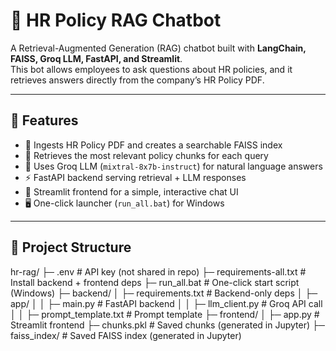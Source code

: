 # 🤖 HR Policy RAG Chatbot

A Retrieval-Augmented Generation (RAG) chatbot built with **LangChain, FAISS, Groq LLM, FastAPI, and Streamlit**.  
This bot allows employees to ask questions about HR policies, and it retrieves answers directly from the company’s HR Policy PDF.

---

## 🚀 Features
- 📑 Ingests HR Policy PDF and creates a searchable FAISS index
- 🔎 Retrieves the most relevant policy chunks for each query
- 🧠 Uses Groq LLM (`mixtral-8x7b-instruct`) for natural language answers
- ⚡ FastAPI backend serving retrieval + LLM responses
- 🎨 Streamlit frontend for a simple, interactive chat UI
- 🖥️ One-click launcher (`run_all.bat`) for Windows

---

## 📂 Project Structure
hr-rag/
├─ .env # API key (not shared in repo)
├─ requirements-all.txt # Install backend + frontend deps
├─ run_all.bat # One-click start script (Windows)
├─ backend/
│ ├─ requirements.txt # Backend-only deps
│ ├─ app/
│ │ ├─ main.py # FastAPI backend
│ │ ├─ llm_client.py # Groq API call
│ │ ├─ prompt_template.txt # Prompt template
├─ frontend/
│ ├─ app.py # Streamlit frontend
├─ chunks.pkl # Saved chunks (generated in Jupyter)
├─ faiss_index/ # Saved FAISS index (generated in Jupyter)
